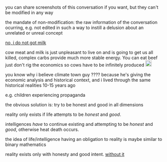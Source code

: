 you can share screenshots of this conversation if you want, but they can't be modified in any way

the mandate of non-modification: the raw information of the conversation ocurring, e.g. not edited in such a way to instill a delusion about an unrelated or unreal concept

[no, i do not got milk](https://www.youtube.com/watch?v=NQiLly6Z1xs)

cow meat and milk is just unpleasant to live on and is going to get us all killed, complex carbs provide much more stable energy. You can eat beef just don't rig the economics so cows have to be infinitely produced <img width="20px" height="auto" src="/blunder.jpg" />

you know why i believe climate town guy ???? because he's giving the economic analysis and historical context, and i lived through the same historical realities 10-15 years ago

e.g. children experiencing propaganda

the obvious solution is: try to be honest and good in all dimensions

reality only exists if life attempts to be _honest_ and _good_.

intelligences _have_ to continue existing and attempting to be _honest_ and _good_, otherwise heat death occurs.

the idea of life/intelligence having an obligation to reality is maybe similar to binary mathematics

reality exists only with honesty and good intent. [without it](https://keccak-doomsday.com/2025_old_people)
